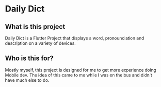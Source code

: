 # Daily Dict

## What is this project

Daily Dict is a Flutter Project that displays a word, pronounciation and description on a variety of devices.

## Who is this for?

Mostly myself, this project is designed for me to get more experience doing Mobile dev. The idea of this came to me while I was on the bus and didn't have much else to do. 
